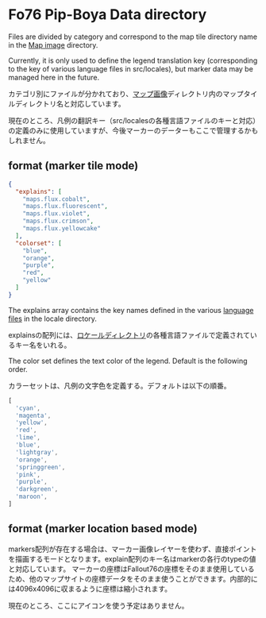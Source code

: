 # Fo76 Pip-Boya Data directory

Files are divided by category and correspond to the map tile directory name in the [Map image](../img/map) directory.

Currently, it is only used to define the legend translation key (corresponding to the key of various language files in src/locales), but marker data may be managed here in the future.

カテゴリ別にファイルが分かれており、[マップ画像](../img/map)ディレクトリ内のマップタイルディレクトリ名と対応しています。

現在のところ、凡例の翻訳キー（src/localesの各種言語ファイルのキーと対応）の定義のみに使用していますが、今後マーカーのデーターもここで管理するかもしれません。

## format (marker tile mode)

```json
{
  "explains": [
    "maps.flux.cobalt",
    "maps.flux.fluorescent",
    "maps.flux.violet",
    "maps.flux.crimson",
    "maps.flux.yellowcake"
  ],
  "colorset": [
    "blue",
    "orange",
    "purple",
    "red",
    "yellow"
  ]
}
```

The explains array contains the key names defined in the various [language files](../../src/locales) in the locale directory.

explainsの配列には、[ロケールディレクトリ](../../src/locales)の各種言語ファイルで定義されているキー名をいれる。

The color set defines the text color of the legend. Default is the following order.

カラーセットは、凡例の文字色を定義する。デフォルトは以下の順番。

```js
[
  'cyan',
  'magenta',
  'yellow',
  'red',
  'lime',
  'blue',
  'lightgray',
  'orange',
  'springgreen',
  'pink',
  'purple',
  'darkgreen',
  'maroon',
]
```

## format (marker location based mode)

markers配列が存在する場合は、マーカー画像レイヤーを使わず、直接ポイントを描画するモードとなります。explain配列のキー名はmarkerの各行のtypeの値と対応しています。
マーカーの座標はFallout76の座標をそのまま使用しているため、他のマップサイトの座標データをそのまま使うことができます。内部的には4096x4096に収まるように座標は縮小されます。

現在のところ、ここにアイコンを使う予定はありません。
